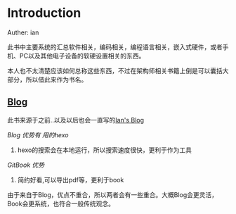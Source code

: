 # Introduction
Auther: ian

此书中主要系统的汇总软件相关，编码相关，编程语言相关，嵌入式硬件，或者手机、PC以及其他电子设备的软硬设置相关的东西。

本人也不太清楚应该如何总称这些东西，不过在架构师相关书籍上倒是可以囊括大部分，所以借此来作为书名。

## [Blog](https://ianvzs.github.io/)
此书来源于之前..以及以后也会一直写的[Ian's Blog](https://ianvzs.github.io/)

*Blog 优势有 用的hexo*
1. hexo的搜索会在本地运行，所以搜索速度很快，更利于作为工具

*GitBook 优势*
1. 简约好看,可以导出pdf等，更利于book

由于来自于Blog，优点不重合，所以两者会有一些重合。大概Blog会更灵活，Book会更系统，也符合一般传统观念。
